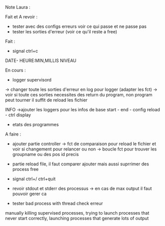 Note Laura :

Fait et A revoir :
* tester avec des configs erreurs voir ce qui passe et ne passe pas
* tester les sorties d'erreur (voir ce qu'il reste a free)

Fait :
* signal ctrl+c 

DATE- HEURE:MIN,MILLIS NIVEAU

En cours :

* logger supervisord

-> changer toute les sorties d'erreur en log pour logger (adapter les fct)
-> voir si toute ces sorties necessites des return du program, non program peut tourner il suffit de reload les fichier

INFO ->ajouter les loggers pour les infos de base start - end - config reload - ctrl display
- etats des programmes





A faire : 


* ajouter partie controller
-> fct de comparaison pour reload le fichier et voir si changement pour relancer ou non 
-> boucle fct pour trouver les groupname ou des pos id precis
* partie reload file, il faut comparer ajouter mais aussi suprrimer des process free
* signal ctrl+/ ctrl+quit


* revoir stdout et stderr des processus -> en cas de max output il faut pouvoir gerer ca 
* tester bad process with thread check erreur 




manually killing supervised processes, 
trying to launch processes that never start correctly, 
launching processes that generate lots of output

